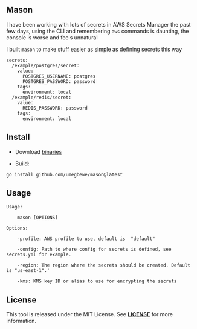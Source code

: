 ## Mason

I have been working with lots of secrets in AWS Secrets Manager the past few days, using the CLI and remembering ``aws`` commands is daunting, the console is worse and feels unnatural


I built ``mason`` to make stuff easier as simple as defining secrets this way

```
secrets:
  /example/postgres/secret:
    value:
      POSTGRES_USERNAME: postgres
      POSTGRES_PASSWORD: password
    tags:
      environment: local
  /example/redis/secret:
    value:
      REDIS_PASSWORD: password
    tags:
      environment: local

```

## **Install**

- Download [binaries](https://github.com/umegbewe/mason/releases)

- Build:
```
go install github.com/umegbewe/mason@latest
```

## **Usage**

```text
Usage:

    mason [OPTIONS]

Options:

    -profile: AWS profile to use, default is  "default"

    -config: Path to where config for secrets is defined, see secrets.yml for example.

    -region: The region where the secrets should be created. Default is "us-east-1".'

    -kms: KMS key ID or alias to use for encrypting the secrets
```

## **License**

This tool is released under the MIT License. See **[LICENSE](https://github.com/umegbewe/mason/blob/main/LICENSE)** for more information.